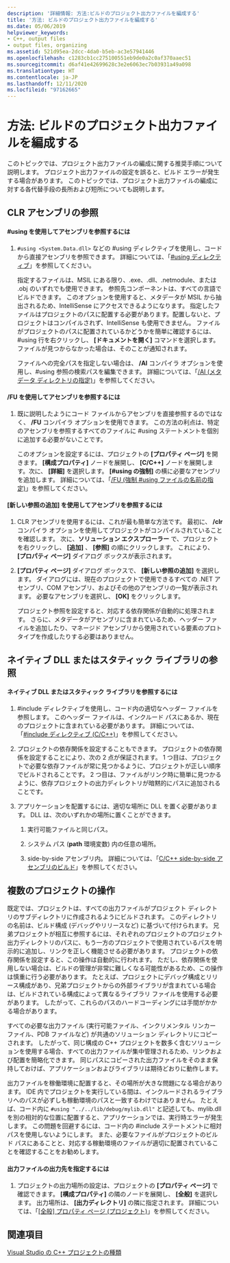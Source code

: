 ```yaml
---
description: '詳細情報: 方法:ビルドのプロジェクト出力ファイルを編成する'
title: '方法: ビルドのプロジェクト出力ファイルを編成する'
ms.date: 05/06/2019
helpviewer_keywords:
- C++, output files
- output files, organizing
ms.assetid: 521d95ea-2dcc-4da0-b5eb-ac3e57941446
ms.openlocfilehash: c1283cb1cc275100551eb9de0a2c0af370aaec51
ms.sourcegitcommit: d6af41e42699628c3e2e6063ec7b03931a49a098
ms.translationtype: HT
ms.contentlocale: ja-JP
ms.lasthandoff: 12/11/2020
ms.locfileid: "97162665"
---
```

# <a name="how-to-organize-project-output-files-for-builds"></a>方法: ビルドのプロジェクト出力ファイルを編成する

このトピックでは、プロジェクト出力ファイルの編成に関する推奨手順について説明します。 プロジェクト出力ファイルの設定を誤ると、ビルド エラーが発生する場合があります。 このトピックでは、プロジェクト出力ファイルの編成に対する各代替手段の長所および短所についても説明します。

## <a name="referencing-clr-assemblies"></a>CLR アセンブリの参照

#### <a name="to-reference-assemblies-with-using"></a>#using を使用してアセンブリを参照するには

1. `#using <System.Data.dll>` などの #using ディレクティブを使用し、コードから直接アセンブリを参照できます。 詳細については、「[#using ディレクティブ](../preprocessor/hash-using-directive-cpp.md)」を参照してください。

   指定するファイルは、MSIL にある限り、.exe、.dll、.netmodule、または .obj のいずれでも使用できます。 参照先コンポーネントは、すべての言語でビルドできます。 このオプションを使用すると、メタデータが MSIL から抽出されるため、IntelliSense にアクセスできるようになります。 指定したファイルはプロジェクトのパスに配置する必要があります。配置しないと、プロジェクトはコンパイルされず、IntelliSense も使用できません。 ファイルがプロジェクトのパスに配置されているかどうかを簡単に確認するには、#using 行を右クリックし、 **[ドキュメントを開く]** コマンドを選択します。 ファイルが見つからなかった場合は、そのことが通知されます。

   ファイルへの完全パスを指定しない場合は、 **/AI** コンパイラ オプションを使用し、#using 参照の検索パスを編集できます。 詳細については、「[/AI (メタデータ ディレクトリの指定)](reference/ai-specify-metadata-directories.md)」を参照してください。

#### <a name="to-reference-assemblies-with-fu"></a>/FU を使用してアセンブリを参照するには

1. 既に説明したようにコード ファイルからアセンブリを直接参照するのではなく、 **/FU** コンパイラ オプションを使用できます。 この方法の利点は、特定のアセンブリを参照するすべてのファイルに #using ステートメントを個別に追加する必要がないことです。

   このオプションを設定するには、プロジェクトの **[プロパティ ページ]** を開きます。 **[構成プロパティ]** ノードを展開し、 **[C/C++]** ノードを展開します。次に、 **[詳細]** を選択します。 **[#using の強制]** の横に必要なアセンブリを追加します。 詳細については、「[/FU (強制 #using ファイルの名前の指定)](reference/fu-name-forced-hash-using-file.md)」を参照してください。

#### <a name="to-reference-assemblies-with-add-new-reference"></a>[新しい参照の追加] を使用してアセンブリを参照するには

1. CLR アセンブリを使用するには、これが最も簡単な方法です。 最初に、 **/clr** コンパイラ オプションを使用してプロジェクトがコンパイルされていることを確認します。 次に、**ソリューション エクスプローラー** で、プロジェクトを右クリックし、 **[追加]** 、 **[参照]** の順にクリックします。 これにより、 **[プロパティ ページ]** ダイアログ ボックスが表示されます。

1. **[プロパティ ページ]** ダイアログ ボックスで、 **[新しい参照の追加]** を選択します。 ダイアログには、現在のプロジェクトで使用できるすべての .NET アセンブリ、COM アセンブリ、およびその他のアセンブリの一覧が表示されます。 必要なアセンブリを選択し、 **[OK]** をクリックします。

   プロジェクト参照を設定すると、対応する依存関係が自動的に処理されます。 さらに、メタデータがアセンブリに含まれているため、ヘッダー ファイルを追加したり、マネージド アセンブリから使用されている要素のプロトタイプを作成したりする必要はありません。

## <a name="referencing-native-dlls-or-static-libraries"></a>ネイティブ DLL またはスタティック ライブラリの参照

#### <a name="to-reference-native-dlls-or-static-libraries"></a>ネイティブ DLL またはスタティック ライブラリを参照するには

1. #include ディレクティブを使用し、コード内の適切なヘッダー ファイルを参照します。 このヘッダー ファイルは、インクルード パスにあるか、現在のプロジェクトに含まれている必要があります。 詳細については、「[#include ディレクティブ (C/C++)](../preprocessor/hash-include-directive-c-cpp.md)」を参照してください。

1. プロジェクトの依存関係を設定することもできます。 プロジェクトの依存関係を設定することにより、次の 2 点が保証されます。 1 つ目は、プロジェクトで必要な依存ファイルが常に見つかるように、プロジェクトが正しい順序でビルドされることです。 2 つ目は、ファイルがリンク時に簡単に見つかるように、依存プロジェクトの出力ディレクトリが暗黙的にパスに追加されることです。

1. アプリケーションを配置するには、適切な場所に DLL を置く必要があります。 DLL は、次のいずれかの場所に置くことができます。

   1. 実行可能ファイルと同じパス。

   1. システム パス (**path** 環境変数) 内の任意の場所。

   1. side-by-side アセンブリ内。 詳細については、「[C/C++ side-by-side アセンブリのビルド](building-c-cpp-side-by-side-assemblies.md)」を参照してください。

## <a name="working-with-multiple-projects"></a>複数のプロジェクトの操作

既定では、プロジェクトは、すべての出力ファイルがプロジェクト ディレクトリのサブディレクトリに作成されるようにビルドされます。 このディレクトリの名前は、ビルド構成 (デバッグやリリースなど) に基づいて付けられます。 兄弟プロジェクトが相互に参照するには、それぞれのプロジェクトのプロジェクト出力ディレクトリのパスに、もう一方のプロジェクトで使用されているパスを明示的に追加し、リンクを正しく機能させる必要があります。 プロジェクトの依存関係を設定すると、この操作は自動的に行われます。 ただし、依存関係を使用しない場合は、ビルドの管理が非常に難しくなる可能性があるため、この操作は慎重に行う必要があります。 たとえば、プロジェクトにデバッグ構成とリリース構成があり、兄弟プロジェクトからの外部ライブラリが含まれている場合は、ビルドされている構成によって異なるライブラリ ファイルを使用する必要があります。 したがって、これらのパスのハードコーディングには手間がかかる場合があります。

すべての必要な出力ファイル (実行可能ファイル、インクリメンタル リンカー ファイル、PDB ファイルなど) が共通のソリューション ディレクトリにコピーされます。 したがって、同じ構成の C++ プロジェクトを数多く含むソリューションを使用する場合、すべての出力ファイルが集中管理されるため、リンクおよび配置を簡略化できます。 同じパスにコピーされた出力ファイルをそのまま保持しておけば、アプリケーションおよびライブラリは期待どおりに動作します。

出力ファイルを稼働環境に配置すると、その場所が大きな問題になる場合があります。 IDE 内でプロジェクトを実行している間は、インクルードされるライブラリへのパスが必ずしも稼動環境のパスと一致するわけではありません。 たとえば、コード内に `#using "../../lib/debug/mylib.dll"` と記述しても、mylib.dll を別の相対的な位置に配置すると、アプリケーションでは、実行時エラーが発生します。 この問題を回避するには、コード内の #include ステートメントに相対パスを使用しないようにします。 また、必要なファイルがプロジェクトのビルド パスにあることと、対応する稼動環境のファイルが適切に配置されていることを確認することをお勧めします。

#### <a name="how-to-specify-where-output-files-go"></a>出力ファイルの出力先を指定するには

1. プロジェクトの出力場所の設定は、プロジェクトの **[プロパティ ページ]** で確認できます。 **[構成プロパティ]** の隣のノードを展開し、 **[全般]** を選択します。 出力場所は、 **[出力ディレクトリ]** の隣に指定されます。 詳細については、「[[全般] プロパティ ページ (プロジェクト)](reference/general-property-page-project.md)」を参照してください。

## <a name="see-also"></a>関連項目

[Visual Studio の C++ プロジェクトの種類](reference/visual-cpp-project-types.md)
